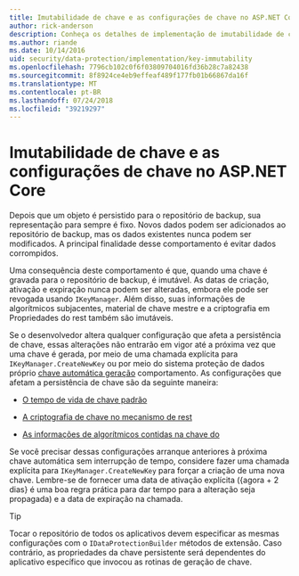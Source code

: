 ```yaml
---
title: Imutabilidade de chave e as configurações de chave no ASP.NET Core
author: rick-anderson
description: Conheça os detalhes de implementação de imutabilidade de chave de proteção de dados do ASP.NET Core APIs.
ms.author: riande
ms.date: 10/14/2016
uid: security/data-protection/implementation/key-immutability
ms.openlocfilehash: 7796cb102c0f6f03809704016fd36b28c7a82438
ms.sourcegitcommit: 8f8924ce4eb9effeaf489f177fb01b66867da16f
ms.translationtype: MT
ms.contentlocale: pt-BR
ms.lasthandoff: 07/24/2018
ms.locfileid: "39219297"
---
```

# <a name="key-immutability-and-key-settings-in-aspnet-core"></a>Imutabilidade de chave e as configurações de chave no ASP.NET Core

Depois que um objeto é persistido para o repositório de backup, sua representação para sempre é fixo. Novos dados podem ser adicionados ao repositório de backup, mas os dados existentes nunca podem ser modificados. A principal finalidade desse comportamento é evitar dados corrompidos.

Uma consequência deste comportamento é que, quando uma chave é gravada para o repositório de backup, é imutável. As datas de criação, ativação e expiração nunca podem ser alteradas, embora ele pode ser revogada usando `IKeyManager`. Além disso, suas informações de algorítmicos subjacentes, material de chave mestre e a criptografia em Propriedades do rest também são imutáveis.

Se o desenvolvedor altera qualquer configuração que afeta a persistência de chave, essas alterações não entrarão em vigor até a próxima vez que uma chave é gerada, por meio de uma chamada explícita para `IKeyManager.CreateNewKey` ou por meio do sistema proteção de dados próprio [chave automática geração](xref:security/data-protection/implementation/key-management#data-protection-implementation-key-management) comportamento. As configurações que afetam a persistência de chave são da seguinte maneira:

* [O tempo de vida de chave padrão](xref:security/data-protection/implementation/key-management#data-protection-implementation-key-management)

* [A criptografia de chave no mecanismo de rest](xref:security/data-protection/implementation/key-encryption-at-rest)

* [As informações de algorítmicos contidas na chave do](xref:security/data-protection/configuration/overview#changing-algorithms-with-usecryptographicalgorithms)

Se você precisar dessas configurações arranque anteriores à próxima chave automática sem interrupção de tempo, considere fazer uma chamada explícita para `IKeyManager.CreateNewKey` para forçar a criação de uma nova chave. Lembre-se de fornecer uma data de ativação explícita ({agora + 2 dias} é uma boa regra prática para dar tempo para a alteração seja propagada) e a data de expiração na chamada.

>[!TIP]
> Tocar o repositório de todos os aplicativos devem especificar as mesmas configurações com o `IDataProtectionBuilder` métodos de extensão. Caso contrário, as propriedades da chave persistente será dependentes do aplicativo específico que invocou as rotinas de geração de chave.
